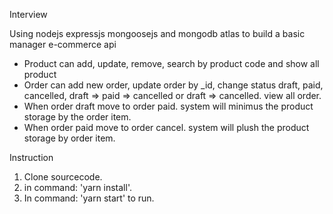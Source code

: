 Interview

Using nodejs expressjs mongoosejs and mongodb atlas  to build a basic manager e-commerce api
  + Product  can add, update, remove, search by product code and show all product
  + Order   can add new order, update order by _id, change status draft, paid, cancelled, draft => paid => cancelled or draft => cancelled.  view all order. 
  + When order draft move to order paid. system will minimus the product storage by the order item.
  + When order paid move to order cancel. system will plush the product storage by order item.

Instruction
1. Clone sourcecode.
2. in command: 'yarn install'.
3. In command: 'yarn start' to run.
